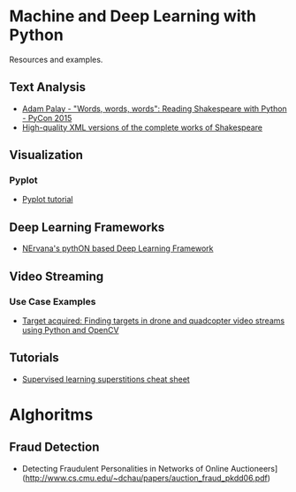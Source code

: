 # Machine and Deep Learning with Python


Resources and examples.

## Text Analysis


* [Adam Palay - "Words, words, words": Reading Shakespeare with Python - PyCon 2015](https://www.youtube.com/watch?v=EoWG0lavg9U)
* [High-quality XML versions of the complete works of Shakespeare](https://github.com/severdia/PlayShakespeare.com-XML)

## Visualization

### Pyplot

* [Pyplot tutorial](http://matplotlib.org/users/pyplot_tutorial.html)


## Deep Learning Frameworks

* [NErvana's pythON based Deep Learning Framework](https://github.com/NervanaSystems/neon)

## Video Streaming 

### Use Case Examples

* [Target acquired: Finding targets in drone and quadcopter video streams using Python and OpenCV](http://www.pyimagesearch.com/2015/05/04/target-acquired-finding-targets-in-drone-and-quadcopter-video-streams-using-python-and-opencv)

## Tutorials

* [Supervised learning superstitions cheat sheet](http://ryancompton.net/assets/ml_cheat_sheet/supervised_learning.html)

# Alghoritms

## Fraud Detection

* Detecting Fraudulent Personalities in Networks of Online Auctioneers](http://www.cs.cmu.edu/~dchau/papers/auction_fraud_pkdd06.pdf)
